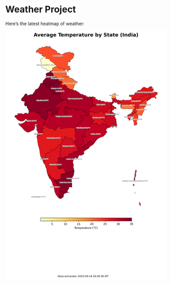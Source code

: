 # Weather Project

Here’s the latest heatmap of weather:

![India Heatmap](docs/assets/india_heatmap.png?v=C69DFE)
